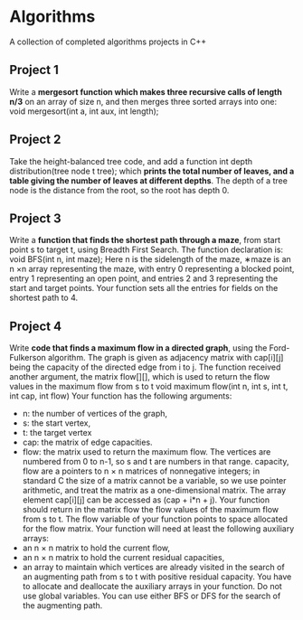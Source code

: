 # Algorithms
A collection of completed algorithms projects in C++

## Project 1

Write a **mergesort function which makes three recursive calls of length n/3** on an array of size n, and then merges three sorted arrays into one:
void mergesort(int a, int aux, int length);

## Project 2

Take the height-balanced tree code, and add a function
int depth distribution(tree node t tree);
which **prints the total number of leaves, and a table giving the number of leaves at
different depths**. The depth of a tree node is the distance from the root, so the root
has depth 0. 

## Project 3

Write a **function that finds the shortest path through a maze**, from start point s to target t, using Breadth First Search. The function declaration is:
void BFS(int n, int maze);
Here n is the sidelength of the maze, ∗maze is an n ×n array representing the maze, with entry 0 representing a blocked point, entry 1 representing an open point, and entries 2 and 3 representing the start and target points. Your function sets all the entries for fields on the shortest path to 4.

## Project 4

Write **code that finds a maximum flow in a directed graph**, using the Ford-Fulkerson
algorithm. The graph is given as adjacency matrix with cap[i][j] being the capacity
of the directed edge from i to j. The function received another argument, the matrix
flow[][], which is used to return the flow values in the maximum flow from s to t
void maximum flow(int n, int s, int t, int cap, int flow)
Your function has the following arguments:
- n: the number of vertices of the graph,
- s: the start vertex,
- t: the target vertex
- cap: the matrix of edge capacities.
- flow: the matrix used to return the maximum flow.
The vertices are numbered from 0 to n-1, so s and t are numbers in that range.
capacity, flow are a pointers to n × n matrices of nonnegative integers; in standard
C the size of a matrix cannot be a variable, so we use pointer arithmetic, and treat
the matrix as a one-dimensional matrix. The array element cap[i][j] can be accessed
as (cap + i*n + j). Your function should return in the matrix flow the flow values
of the maximum flow from s to t. The flow variable of your function points to space
allocated for the flow matrix.
Your function will need at least the following auxiliary arrays:
- an n × n matrix to hold the current flow,
- an n × n matrix to hold the current residual capacities,
- an array to maintain which vertices are already visited in the search of an augmenting
path from s to t with positive residual capacity.
You have to allocate and deallocate the auxiliary arrays in your function. Do not use
global variables. You can use either BFS or DFS for the search of the augmenting path.
